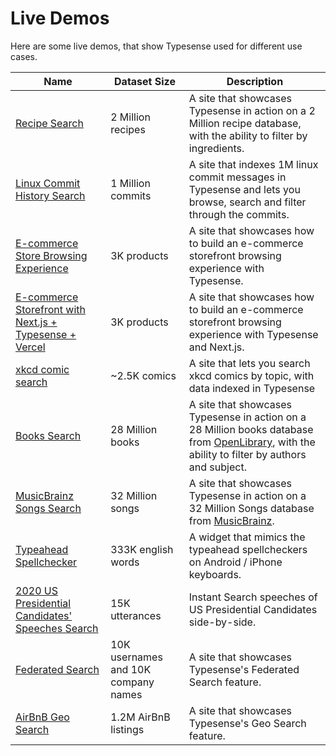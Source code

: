 # Live Demos

Here are some live demos, that show Typesense used for different use cases. 

| Name                                                                                                                     | Dataset Size                        | Description                                                                                                                                                               |
|--------------------------------------------------------------------------------------------------------------------------|-------------------------------------|---------------------------------------------------------------------------------------------------------------------------------------------------------------------------|
| [Recipe Search](https://recipe-search.typesense.org/)                                                                    | 2 Million recipes                   | A site that showcases Typesense in action on a 2 Million recipe database, with the ability to filter by ingredients.                                                      |
| [Linux Commit History Search](https://linux-commits-search.typesense.org/)                                               | 1 Million commits                   | A site that indexes 1M linux commit messages in Typesense and lets you browse, search and filter through the commits.                                                     |
| [E-commerce Store Browsing Experience](https://ecommerce-store.typesense.org/)                                           | 3K products                         | A site that showcases how to build an e-commerce storefront browsing experience with Typesense.                                                                           |
| [E-commerce Storefront with Next.js + Typesense + Vercel](https://showcase-nextjs-typesense-ecommerce-store.vercel.app/) | 3K products                         | A site that showcases how to build an e-commerce storefront browsing experience with Typesense and Next.js.                                                               |
| [xkcd comic search](https://findxkcd.com/)                                                                               | ~2.5K comics                        | A site that lets you search xkcd comics by topic, with data indexed in Typesense                                                                                          |
| [Books Search](https://books-search.typesense.org/)                                                                      | 28 Million books                    | A site that showcases Typesense in action on a 28 Million books database from [OpenLibrary](https://openlibrary.org/), with the ability to filter by authors and subject. |
| [MusicBrainz Songs Search](https://songs-search.typesense.org/)                                                          | 32 Million songs                    | A site that showcases Typesense in action on a 32 Million Songs database from [MusicBrainz](https://musicbrainz.org/).                                                    |
| [Typeahead Spellchecker](https://spellcheck.typesense.org/)                                                              | 333K english words                  | A widget that mimics the typeahead spellcheckers on Android / iPhone keyboards.                                                                                           |
| [2020 US Presidential Candidates' Speeches Search](https://biden-trump-speeches-search.typesense.org/)                   | 15K utterances                      | Instant Search speeches of US Presidential Candidates side-by-side.                                                                                                       |
| [Federated Search](https://federated-search.typesense.org/)                                                              | 10K usernames and 10K company names | A site that showcases Typesense's Federated Search feature.                                                                                                               |
| [AirBnB Geo Search](https://airbnb-geosearch.typesense.org/)                                                             | 1.2M AirBnB listings                | A site that showcases Typesense's Geo Search feature.                                                                                                                     |
